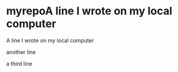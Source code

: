 # myrepoA line I wrote on my local computer
A line I wrote on my local computer

another line

a third line
